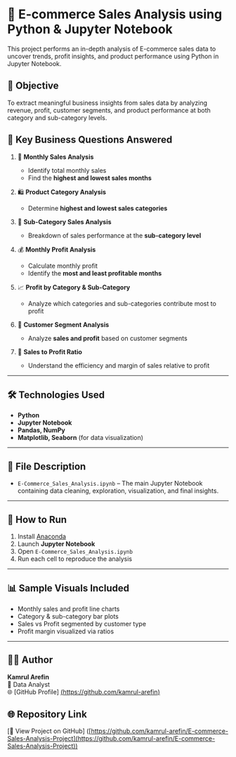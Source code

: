# 🛒 E-commerce Sales Analysis using Python & Jupyter Notebook

This project performs an in-depth analysis of E-commerce sales data to uncover trends, profit insights, and product performance using Python in Jupyter Notebook.

## 🎯 Objective

To extract meaningful business insights from sales data by analyzing revenue, profit, customer segments, and product performance at both category and sub-category levels.

## 📂 Key Business Questions Answered

1. 📅 **Monthly Sales Analysis**
   - Identify total monthly sales
   - Find the **highest and lowest sales months**

2. 🛍️ **Product Category Analysis**
   - Determine **highest and lowest sales categories**

3. 🧾 **Sub-Category Sales Analysis**
   - Breakdown of sales performance at the **sub-category level**

4. 💰 **Monthly Profit Analysis**
   - Calculate monthly profit
   - Identify the **most and least profitable months**

5. 📈 **Profit by Category & Sub-Category**
   - Analyze which categories and sub-categories contribute most to profit

6. 👤 **Customer Segment Analysis**
   - Analyze **sales and profit** based on customer segments

7. 🔄 **Sales to Profit Ratio**
   - Understand the efficiency and margin of sales relative to profit

---

## 🛠️ Technologies Used

- **Python**  
- **Jupyter Notebook**  
- **Pandas, NumPy**  
- **Matplotlib, Seaborn** (for data visualization)

---

## 📁 File Description

- `E-Commerce_Sales_Analysis.ipynb` – The main Jupyter Notebook containing data cleaning, exploration, visualization, and final insights.

---

## 🚀 How to Run

1. Install [Anaconda](https://www.anaconda.com/)
2. Launch **Jupyter Notebook**
3. Open `E-Commerce_Sales_Analysis.ipynb`
4. Run each cell to reproduce the analysis

---

## 📊 Sample Visuals Included

- Monthly sales and profit line charts
- Category & sub-category bar plots
- Sales vs Profit segmented by customer type
- Profit margin visualized via ratios

---

## 👨‍💻 Author

**Kamrul Arefin**  
📍 Data Analyst  
🌐 [GitHub Profile] [(https://github.com/kamrul-arefin) ](https://github.com/kamrul-arefin) 

## 🌐 Repository Link

[🔗 View Project on GitHub] ([https://github.com/kamrul-arefin/E-commerce-Sales-Analysis-Project](https://github.com/kamrul-arefin/E-commerce-Sales-Analysis-Project))

